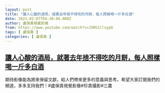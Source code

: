 ```yaml
---
layout: post
title: "讓人心酸的酒局，就著去年捨不得吃的月餅，每人照樣喝一斤多白酒"
date: 2021-02-07T04:30:04.000Z
author: 盧保貴視覺影像
from: https://www.youtube.com/watch?v=J5MS1llsypQ
tags: [ 盧保貴 ]
categories: [ 盧保貴 ]
---
```

<!--1612672204000-->
[讓人心酸的酒局，就著去年捨不得吃的月餅，每人照樣喝一斤多白酒](https://www.youtube.com/watch?v=J5MS1llsypQ)
------

<div>
期待影像能為將來保留文獻，給人們帶來更多的意義與思考。希望大家訂閱我們的頻道，多多支持我們！#盧保貴視覺影像#珍貴攝影#三農
</div>
